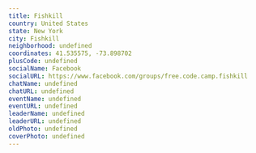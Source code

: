 ```yaml
---
title: Fishkill
country: United States
state: New York
city: Fishkill
neighborhood: undefined
coordinates: 41.535575, -73.898702
plusCode: undefined
socialName: Facebook
socialURL: https://www.facebook.com/groups/free.code.camp.fishkill
chatName: undefined
chatURL: undefined
eventName: undefined
eventURL: undefined
leaderName: undefined
leaderURL: undefined
oldPhoto: undefined
coverPhoto: undefined
---
```

